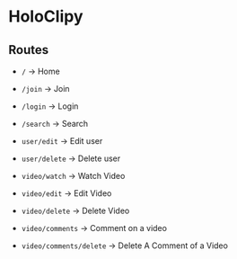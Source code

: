 # HoloClipy

## Routes

- `/` -> Home
- `/join` -> Join
- `/login` -> Login
- `/search` -> Search

- `user/edit` -> Edit user
- `user/delete` -> Delete user

- `video/watch` -> Watch Video
- `video/edit` -> Edit Video
- `video/delete` -> Delete Video
- `video/comments` -> Comment on a video
- `video/comments/delete` -> Delete A Comment of a Video